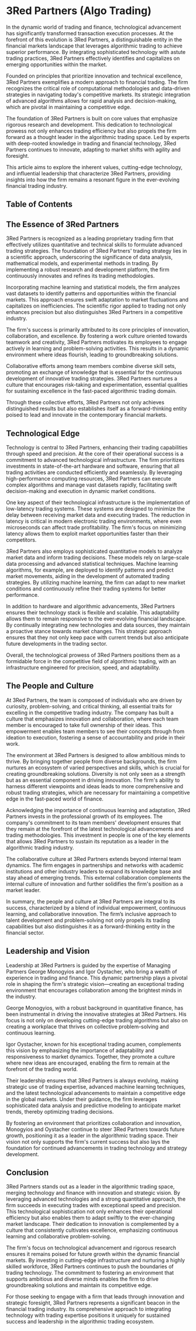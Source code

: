 # 3Red Partners (Algo Trading)



In the dynamic world of trading and finance, technological advancement has significantly transformed transaction execution processes. At the forefront of this evolution is 3Red Partners, a distinguishable entity in the financial markets landscape that leverages algorithmic trading to achieve superior performance. By integrating sophisticated technology with astute trading practices, 3Red Partners effectively identifies and capitalizes on emerging opportunities within the market.

Founded on principles that prioritize innovation and technical excellence, 3Red Partners exemplifies a modern approach to financial trading. The firm recognizes the critical role of computational methodologies and data-driven strategies in navigating today's competitive markets. Its strategic integration of advanced algorithms allows for rapid analysis and decision-making, which are pivotal in maintaining a competitive edge.

The foundation of 3Red Partners is built on core values that emphasize rigorous research and development. This dedication to technological prowess not only enhances trading efficiency but also propels the firm forward as a thought leader in the algorithmic trading space. Led by experts with deep-rooted knowledge in trading and financial technology, 3Red Partners continues to innovate, adapting to market shifts with agility and foresight.

This article aims to explore the inherent values, cutting-edge technology, and influential leadership that characterize 3Red Partners, providing insights into how the firm remains a resonant figure in the ever-evolving financial trading industry.


## Table of Contents

## The Essence of 3Red Partners

3Red Partners is recognized as a leading proprietary trading firm that effectively utilizes quantitative and technical skills to formulate advanced trading strategies. The foundation of 3Red Partners' trading strategy lies in a scientific approach, underscoring the significance of data analysis, mathematical models, and experimental methods in trading. By implementing a robust research and development platform, the firm continuously innovates and refines its trading methodologies.

Incorporating machine learning and statistical models, the firm analyzes vast datasets to identify patterns and opportunities within the financial markets. This approach ensures swift adaptation to market fluctuations and capitalizes on inefficiencies. The scientific rigor applied to trading not only enhances precision but also distinguishes 3Red Partners in a competitive industry.

The firm's success is primarily attributed to its core principles of innovation, collaboration, and excellence. By fostering a work culture oriented towards teamwork and creativity, 3Red Partners motivates its employees to engage actively in learning and problem-solving activities. This results in a dynamic environment where ideas flourish, leading to groundbreaking solutions.

Collaborative efforts among team members combine diverse skill sets, promoting an exchange of knowledge that is essential for the continuous development of innovative trading strategies. 3Red Partners nurtures a culture that encourages risk-taking and experimentation, essential qualities for sustaining excellence in the fast-paced algorithmic trading domain.

Through these collective efforts, 3Red Partners not only achieves distinguished results but also establishes itself as a forward-thinking entity poised to lead and innovate in the contemporary financial markets.


## Technological Edge

Technology is central to 3Red Partners, enhancing their trading capabilities through speed and precision. At the core of their operational success is a commitment to advanced technological infrastructure. The firm prioritizes investments in state-of-the-art hardware and software, ensuring that all trading activities are conducted efficiently and seamlessly. By leveraging high-performance computing resources, 3Red Partners can execute complex algorithms and manage vast datasets rapidly, facilitating swift decision-making and execution in dynamic market conditions.

One key aspect of their technological infrastructure is the implementation of low-latency trading systems. These systems are designed to minimize the delay between receiving market data and executing trades. The reduction in latency is critical in modern electronic trading environments, where even microseconds can affect trade profitability. The firm's focus on minimizing latency allows them to exploit market opportunities faster than their competitors.

3Red Partners also employs sophisticated quantitative models to analyze market data and inform trading decisions. These models rely on large-scale data processing and advanced statistical techniques. Machine learning algorithms, for example, are deployed to identify patterns and predict market movements, aiding in the development of automated trading strategies. By utilizing machine learning, the firm can adapt to new market conditions and continuously refine their trading systems for better performance.

In addition to hardware and algorithmic advancements, 3Red Partners ensures their technology stack is flexible and scalable. This adaptability allows them to remain responsive to the ever-evolving financial landscape. By continually integrating new technologies and data sources, they maintain a proactive stance towards market changes. This strategic approach ensures that they not only keep pace with current trends but also anticipate future developments in the trading sector.

Overall, the technological prowess of 3Red Partners positions them as a formidable force in the competitive field of algorithmic trading, with an infrastructure engineered for precision, speed, and adaptability.


## The People and Culture

At 3Red Partners, the team is composed of individuals who are driven by curiosity, problem-solving, and critical thinking, all essential traits for excelling in the competitive trading industry. The company has built a culture that emphasizes innovation and collaboration, where each team member is encouraged to take full ownership of their ideas. This empowerment enables team members to see their concepts through from ideation to execution, fostering a sense of accountability and pride in their work.

The environment at 3Red Partners is designed to allow ambitious minds to thrive. By bringing together people from diverse backgrounds, the firm nurtures an ecosystem of varied perspectives and skills, which is crucial for creating groundbreaking solutions. Diversity is not only seen as a strength but as an essential component in driving innovation. The firm's ability to harness different viewpoints and ideas leads to more comprehensive and robust trading strategies, which are necessary for maintaining a competitive edge in the fast-paced world of finance.

Acknowledging the importance of continuous learning and adaptation, 3Red Partners invests in the professional growth of its employees. The company's commitment to its team members' development ensures that they remain at the forefront of the latest technological advancements and trading methodologies. This investment in people is one of the key elements that allows 3Red Partners to sustain its reputation as a leader in the algorithmic trading industry.

The collaborative culture at 3Red Partners extends beyond internal team dynamics. The firm engages in partnerships and networks with academic institutions and other industry leaders to expand its knowledge base and stay ahead of emerging trends. This external collaboration complements the internal culture of innovation and further solidifies the firm's position as a market leader.

In summary, the people and culture at 3Red Partners are integral to its success, characterized by a blend of individual empowerment, continuous learning, and collaborative innovation. The firm’s inclusive approach to talent development and problem-solving not only propels its trading capabilities but also distinguishes it as a forward-thinking entity in the financial sector.


## Leadership and Vision

Leadership at 3Red Partners is guided by the expertise of Managing Partners George Monogyios and Igor Oystacher, who bring a wealth of experience in trading and finance. This dynamic partnership plays a pivotal role in shaping the firm's strategic vision—creating an exceptional trading environment that encourages collaboration among the brightest minds in the industry.

George Monogyios, with a robust background in quantitative finance, has been instrumental in driving the innovative strategies at 3Red Partners. His focus is not only on developing cutting-edge trading algorithms but also on creating a workplace that thrives on collective problem-solving and continuous learning.

Igor Oystacher, known for his exceptional trading acumen, complements this vision by emphasizing the importance of adaptability and responsiveness to market dynamics. Together, they promote a culture where new ideas are encouraged, enabling the firm to remain at the forefront of the trading world.

Their leadership ensures that 3Red Partners is always evolving, making strategic use of trading expertise, advanced machine learning techniques, and the latest technological advancements to maintain a competitive edge in the global markets. Under their guidance, the firm leverages sophisticated data analysis and predictive modeling to anticipate market trends, thereby optimizing trading decisions.

By fostering an environment that prioritizes collaboration and innovation, Monogyios and Oystacher continue to steer 3Red Partners towards future growth, positioning it as a leader in the algorithmic trading space. Their vision not only supports the firm's current success but also lays the foundation for continued advancements in trading technology and strategy development.


## Conclusion

3Red Partners stands out as a leader in the algorithmic trading space, merging technology and finance with innovation and strategic vision. By leveraging advanced technologies and a strong quantitative approach, the firm succeeds in executing trades with exceptional speed and precision. This technological sophistication not only enhances their operational efficiency but also enables them to adapt swiftly to the ever-changing market landscape. Their dedication to innovation is complemented by a culture that consistently cultivates excellence, emphasizing continuous learning and collaborative problem-solving.

The firm's focus on technological advancement and rigorous research ensures it remains poised for future growth within the dynamic financial markets. By investing in cutting-edge infrastructure and nurturing a highly skilled workforce, 3Red Partners continues to push the boundaries of trading technology. The commitment to fostering an environment that supports ambitious and diverse minds enables the firm to drive groundbreaking solutions and maintain its competitive edge.

For those seeking to engage with a firm that leads through innovation and strategic foresight, 3Red Partners represents a significant beacon in the financial trading industry. Its comprehensive approach to integrating technology with trading expertise positions it uniquely for sustained success and leadership in the algorithmic trading ecosystem.


